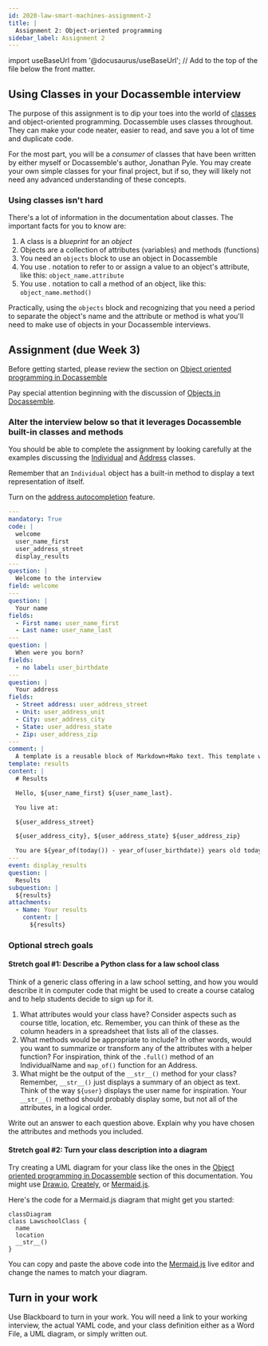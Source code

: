 ```yaml
---
id: 2020-law-smart-machines-assignment-2
title: |
  Assignment 2: Object-oriented programming
sidebar_label: Assignment 2
---
```


import useBaseUrl from '@docusaurus/useBaseUrl'; // Add to the top of the file below the front matter.

## Using Classes in your Docassemble interview

The purpose of this assignment is to dip your toes into the world of [classes](practical-guide-docassemble/object-oriented-programming.md) and object-oriented programming. Docassemble uses classes throughout. They can make your code neater, easier to read, and save you a lot of time and duplicate code.

For the most part, you will be a _consumer_ of classes that have been written by either myself or Docassemble's author, Jonathan Pyle. You may create your own simple classes for your final project, but if so, they will likely not need any advanced understanding of these concepts.

### Using classes isn't hard

There's a lot of information in the documentation about classes. The important facts for you to know are:

1. A class is a _blueprint_ for an _object_
1. Objects are a collection of attributes (variables) and methods (functions)
1. You need an `objects` block to use an object in Docassemble
1. You use . notation to refer to or assign a value to an object's attribute, like this: `object_name.attribute`
1. You use . notation to call a method of an object, like this: `object_name.method()`

Practically, using the `objects` block and recognizing that you need a period to separate the object's name and the attribute or method is what you'll need to make use of objects in your Docassemble interviews.

## Assignment (due Week 3)

Before getting started, please review the section on [Object oriented programming in Docassemble](practical-guide-docassemble/object-oriented-programming.md)

Pay special attention beginning with the discussion of [Objects in Docassemble](practical-guide-docassemble/object-oriented-programming.md#using-an-object-inside-docassemble). 

### Alter the interview below so that it leverages Docassemble built-in classes and methods

You should be able to complete the assignment by looking carefully at the examples discussing the [Individual](practical-guide-docassemble/object-oriented-programming.md#the-individual-class) and [Address](practical-guide-docassemble/object-oriented-programming.md#address) classes. 

Remember that an `Individual` object has a built-in method to display a text representation of itself.

Turn on the [address autocompletion](https://docassemble.org/docs/fields.html#address%20autocomplete) feature.

```yaml
---
mandatory: True
code: |
  welcome
  user_name_first
  user_address_street
  display_results
---
question: |
  Welcome to the interview
field: welcome
---
question: |
  Your name
fields:
  - First name: user_name_first
  - Last name: user_name_last
---
question: |
  When were you born?
fields:
  - no label: user_birthdate
---
question: |
  Your address
fields:
  - Street address: user_address_street
  - Unit: user_address_unit
  - City: user_address_city
  - State: user_address_state
  - Zip: user_address_zip
---
comment: |
  A template is a reusable block of Markdown+Mako text. This template will be used in both a question and a document you can download.
template: results
content: |
  # Results

  Hello, ${user_name_first} ${user_name_last}.

  You live at:

  ${user_address_street}

  ${user_address_city}, ${user_address_state} ${user_address_zip}

  You are ${year_of(today()) - year_of(user_birthdate)} years old today.
---
event: display_results
question: |
  Results
subquestion: |
  ${results}
attachments:
  - Name: Your results
    content: |
      ${results}
```

### Optional strech goals

#### Stretch goal #1: Describe a Python class for a law school class

Think of a generic class offering in a law school setting, and how you would describe it in computer code that might be used
to create a course catalog and to help students decide to sign up for it.

1. What attributes would your class have? Consider aspects such as course title, location, etc. Remember, you can think of these as the column headers in a spreadsheet that lists all of the classes.
1. What methods would be appropriate to include? In other words, would you want to summarize or transform any of the attributes with a helper function? For inspiration, think of the `.full()` method of an IndividualName and `map_of()` function for an Address.
1. What might be the output of the `__str__()` method for your class? Remember, `__str__()` just displays a summary of an object as text. Think of the way `${user}` displays the user name for inspiration. Your `__str__()` method should probably display some, but not all of the attributes, in a logical order.

Write out an answer to each question above. Explain why you have chosen the attributes and methods you included.

#### Stretch goal #2: Turn your class description into a diagram

Try creating a UML diagram for your class like the ones in the [Object oriented programming in Docassemble](practical-guide-docassemble/object-oriented-programming.md) section of this documentation. You might use [Draw.io](https://www.draw.io/), [Creately](https://creately.com/), or [Mermaid.js](https://mermaid-js.github.io/mermaid-live-editor/).

Here's the code for a Mermaid.js diagram that might get you started:

```
classDiagram
class LawschoolClass {
  name
  location
  __str__()
}
```

You can copy and paste the above code into the [Mermaid.js](https://mermaid-js.github.io/mermaid-live-editor/) live editor and change the names to match your diagram.


## Turn in your work

Use Blackboard to turn in your work. You will need a link to your working interview, the actual YAML code, and your class definition either as a Word File, a UML diagram, or simply written out.